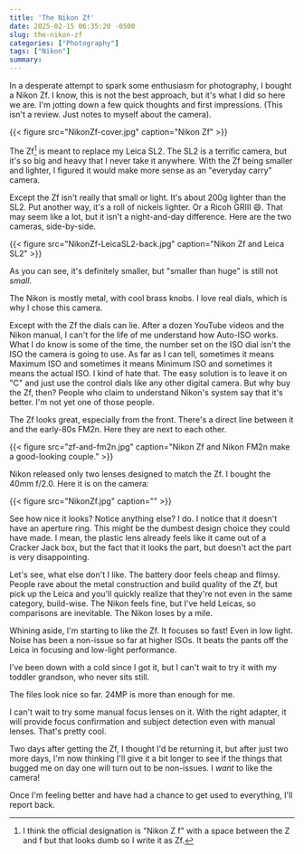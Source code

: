 ```yaml
---
title: 'The Nikon Zf'
date: 2025-02-15 06:35:20 -0500
slug: the-nikon-zf
categories: ["Photography"]
tags: ["Nikon"]
summary: 
---
```


In a desperate attempt to spark some enthusiasm for photography, I bought a Nikon Zf. I know, this is not the best approach, but it's what I did so here we are. I'm jotting down a few quick thoughts and first impressions. (This isn't a review. Just notes to myself about the camera).

{{< figure src="NikonZf-cover.jpg" caption="Nikon Zf" >}}

The Zf[^1] is meant to replace my Leica SL2. The SL2 is a terrific camera, but it's so big and heavy that I never take it anywhere. With the Zf being smaller and lighter, I figured it would make more sense as an "everyday carry" camera.

Except the Zf isn't really that small or light. It's about 200g lighter than the SL2. Put another way, it's a roll of nickels lighter. Or a Ricoh GRIII 😄. That may seem like a lot, but it isn't a night-and-day difference. Here are the two cameras, side-by-side.

{{< figure src="NikonZf-LeicaSL2-back.jpg" caption="Nikon Zf and Leica SL2" >}}

As you can see, it's definitely smaller, but "smaller than huge" is still not _small_.

The Nikon is mostly metal, with cool brass knobs. I love real dials, which is why I chose this camera.

Except with the Zf the dials can lie. After a dozen YouTube videos and the Nikon manual, I can't for the life of me understand how Auto-ISO works. What I do know is some of the time, the number set on the ISO dial isn't the ISO the camera is going to use. As far as I can tell, sometimes it means Maximum ISO and sometimes it means Minimum ISO and sometimes it means the actual ISO. I kind of hate that. The easy solution is to leave it on "C" and just use the control dials like any other digital camera. But why buy the Zf, then? People who claim to understand Nikon's system say that it's better. I'm not yet one of those people.

The Zf looks great, especially from the front. There's a direct line between it and the early-80s FM2n. Here they are next to each other.

{{< figure src="zf-and-fm2n.jpg" caption="Nikon Zf and Nikon FM2n make a good-looking couple." >}}

Nikon released only two lenses designed to match the Zf. I bought the 40mm f/2.0. Here it is on the camera:

{{< figure src="NikonZf.jpg" caption="" >}}

See how nice it looks? Notice anything else? I do. I notice that it doesn't have an aperture ring. This might be the dumbest design choice they could have made. I mean, the plastic lens already feels like it came out of a Cracker Jack box, but the fact that it looks the part, but doesn't act the part is very disappointing.

Let's see, what else don't I like. The battery door feels cheap and flimsy. People rave about the metal construction and build quality of the Zf, but pick up the Leica and you'll quickly realize that they're not even in the same category, build-wise. The Nikon feels fine, but I've held Leicas, so comparisons are inevitable. The Nikon loses by a mile.

Whining aside, I'm starting to like the Zf. It focuses so fast! Even in low light. Noise has been a non-issue so far at higher ISOs. It beats the pants off the Leica in focusing and low-light performance.

I've been down with a cold since I got it, but I can't wait to try it with my toddler grandson, who never sits still.

The files look nice so far. 24MP is more than enough for me.

I can't wait to try some manual focus lenses on it. With the right adapter, it will provide focus confirmation and subject detection even with manual lenses. That's pretty cool.

Two days after getting the Zf, I thought I'd be returning it, but after just two more days, I'm now thinking I'll give it a bit longer to see if the things that bugged me on day one will turn out to be non-issues. I _want_ to like the camera!

Once I'm feeling better and have had a chance to get used to everything, I'll report back.





[^1]:  I think the official designation is "Nikon Z f" with a space between the Z and f but that looks dumb so I write it as Zf.
